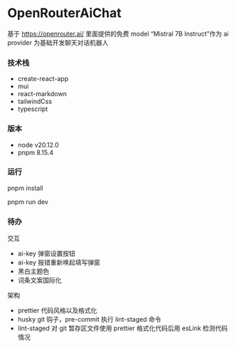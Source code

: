 # OpenRouterAiChat

基于 https://openrouter.ai/ 里面提供的免费 model “Mistral 7B Instruct”作为 ai provider 为基础开发聊天对话机器人

### 技术栈

- create-react-app
- mui
- react-markdown
- tailwindCss
- typescript

### 版本

- node v20.12.0
- pnpm 8.15.4

### 运行

pnpm install

pnpm run dev

### 待办

交互

- ai-key 弹窗设置按钮
- ai-key 报错重新唤起填写弹窗
- 黑白主题色
- 词条文案国际化

架构

- prettier 代码风格以及格式化
- husky git 钩子，pre-commit 执行 lint-staged 命令
- lint-staged 对 git 暂存区文件使用 prettier 格式化代码后用 esLink 检测代码情况
